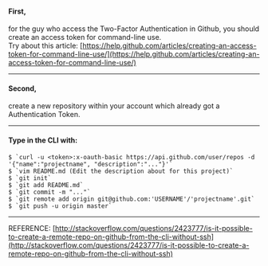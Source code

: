 #### First, 
for the guy who access the Two-Factor Authentication in Github, you should create an access token for command-line use. <br>
Try about this article:
[https://help.github.com/articles/creating-an-access-token-for-command-line-use/](https://help.github.com/articles/creating-an-access-token-for-command-line-use/)

------
#### Second,
create a new repository within your account which already got a Authentication Token.

------
#### Type in the CLI with:
    $ `curl -u <token>:x-oauth-basic https://api.github.com/user/repos -d '{"name":"projectname", "description":"..."}'`
    $ `vim README.md (Edit the description about for this project)`
    $ `git init`
    $ `git add README.md`
    $ `git commit -m "..."`
    $ `git remote add origin git@github.com:'USERNAME'/'projectname'.git`
    $ `git push -u origin master`
------
REFERENCE:
[http://stackoverflow.com/questions/2423777/is-it-possible-to-create-a-remote-repo-on-github-from-the-cli-without-ssh](http://stackoverflow.com/questions/2423777/is-it-possible-to-create-a-remote-repo-on-github-from-the-cli-without-ssh)
